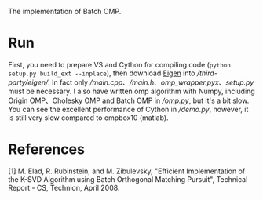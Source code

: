 The implementation of Batch OMP.

# Run

First, you need to prepare VS and Cython for compiling code (`python setup.py build_ext --inplace`), then download <a href="https://github.com/RLovelett/eigen.git">Eigen</a> into */third-party/eigen/*. In fact only */main.cpp*、*/main.h*、*omp_wrapper.pyx*、*setup.py* must be necessary. I also have written omp algorithm with Numpy, including Origin OMP、Cholesky OMP and Batch OMP in */omp.py*, but it's a bit slow. You can see the excellent performance of Cython in */demo.py*, however, it is still very slow compared to ompbox10 (matlab).

# References

[1] M. Elad, R. Rubinstein, and M. Zibulevsky, "Efficient Implementation of the K-SVD Algorithm 
using Batch Orthogonal Matching Pursuit", Technical Report - CS, Technion, April 2008.
